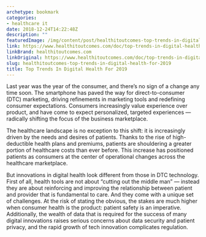 ```yaml
---
archetype: bookmark
categories:
- healthcare it
date: 2018-12-24T14:22:48Z
description: ""
featuredImage: /img/content/post/healthitoutcomes-top-trends-in-digital-health-for-2019.JPG
link: https://www.healthitoutcomes.com/doc/top-trends-in-digital-health-for-0001
linkBrand: healthitoutcomes.com
linkOriginal: https://www.healthitoutcomes.com/doc/top-trends-in-digital-health-for-0001
slug: healthitoutcomes-top-trends-in-digital-health-for-2019
title: Top Trends In Digital Health For 2019
---
```

Last year was the year of the consumer, and there’s no sign of a change any time soon. The smartphone has paved the way for direct-to-consumer (DTC) marketing, driving refinements in marketing tools and redefining consumer expectations. Consumers increasingly value experience over product, and have come to expect personalized, targeted experiences — radically shifting the focus of the business marketplace.

The healthcare landscape is no exception to this shift: it is increasingly driven by the needs and desires of patients. Thanks to the rise of high-deductible health plans and premiums, patients are shouldering a greater portion of healthcare costs than ever before. This increase has positioned patients as consumers at the center of operational changes across the healthcare marketplace.

But innovations in digital health look different from those in DTC technology. First of all, health tools are not about “cutting out the middle man” — instead they are about reinforcing and improving the relationship between patient and provider that is fundamental to care. And they come with a unique set of challenges. At the risk of stating the obvious, the stakes are much higher when consumer health is the product: patient safety is an imperative. Additionally, the wealth of data that is required for the success of many digital innovations raises serious concerns about data security and patient privacy, and the rapid growth of tech innovation complicates regulation.

